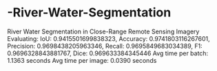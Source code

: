 # -River-Water-Segmentation
River Water Segmentation in  Close-Range Remote Sensing Imagery
Evaluating: IoU: 0.9415501699838323, Accuracy: 0.9741803116267601, Precision: 0.9698438205963346, Recall: 0.9695849683034389, F1: 0.9696328843881767,  Dice: 0.969633384345446
Avg time per batch: 1.1363 seconds
Avg time per image: 0.0390 seconds
